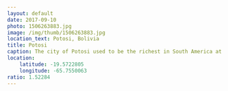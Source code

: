 ```yaml
---
layout: default
date: 2017-09-10
photo: 1506263883.jpg
image: /img/thumb/1506263883.jpg
location_text: Potosi, Bolivia
title: Potosi
caption: The city of Potosi used to be the richest in South America at a time where silver was found in abundance in the mines. Nowadays it's just a small, rather dirty town where you can freely buy dynamite and work in the mines for a small wage...
location:
    latitude: -19.5722805
    longitude: -65.7550063
ratio: 1.52284
---
```

